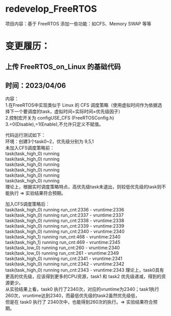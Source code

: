 # redevelop_FreeRTOS
项目内容：基于 FreeRTOS 添加一些功能：如CFS、Memory SWAP 等等  
# 变更履历：
## 上传 FreeRTOS_on_Linux 的基础代码  
## 时间：2023/04/06   
内容：    
      1.在FreeRTOS中实现类似于 Linux 的 CFS 调度策略（使用虚拟时间作为依据选择下一个要调度的task，虚拟时间=实际时间×优先级因子）  
      2.控制宏开关为 configUSE_CFS (FreeRTOSConfig.h)   
      3.=0(Disable),=1(Enable),不允许只定义不赋值。  

 代码运行测试如下：  
 环境：创建3个task0~2，优先级分别为 9,5,1  
 未加入CFS调度策略前：  
 task(task_high_0) running   
 task(task_high_0) running   
 task(task_high_0) running   
 task(task_high_0) running   
 task(task_high_0) running   
 task(task_high_0) running   
 理论上，根据实时调度策略特点，高优先级task未退出，则较低优先级的task则不能执行 => 实验结果符合预期。  
  
 加入CFS调度策略后：  
 task(task_high_0) running run_cnt:2336 - vruntime:2336   
 task(task_high_0) running run_cnt:2337 - vruntime:2337   
 task(task_high_0) running run_cnt:2338 - vruntime:2338   
 task(task_high_0) running run_cnt:2339 - vruntime:2339   
 task(task_high_0) running run_cnt:2340 - vruntime:2340   
 task(task_high_1) running run_cnt:468 - vruntime:2340   
 task(task_high_1) running run_cnt:469 - vruntime:2345   
 task(task_low_0) running run_cnt:260 - vruntime:2340   
 task(task_low_0) running run_cnt:261 - vruntime:2349   
 task(task_high_0) running run_cnt:2341 - vruntime:2341   
 task(task_high_0) running run_cnt:2342 - vruntime:2342   
 task(task_high_0) running run_cnt:2343 - vruntime:2343 
 理论上，task0具有更高的优先级，应该得到更多的CPU资源，task1 和 task2 优先级递减，得到的资源更少。  
 从实验结果上看，task0 执行了2340次，对应的vruntime为2340；task1执行260次，vruntime达到2340，而最低优先级的task2虽然优先级低，  
 但是在 task0 执行了 2340次中，也能得到260次的执行。=> 实验结果符合预期。  

